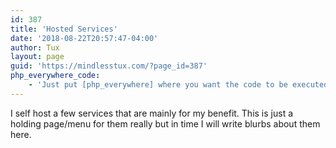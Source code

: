 ```yaml
---
id: 387
title: 'Hosted Services'
date: '2018-08-22T20:57:47-04:00'
author: Tux
layout: page
guid: 'https://mindlesstux.com/?page_id=387'
php_everywhere_code:
    - 'Just put [php_everywhere] where you want the code to be executed.'
---
```


I self host a few services that are mainly for my benefit. This is just a holding page/menu for them really but in time I will write blurbs about them here.